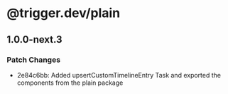# @trigger.dev/plain

## 1.0.0-next.3

### Patch Changes

- 2e84c6bb: Added upsertCustomTimelineEntry Task and exported the components from the plain package
